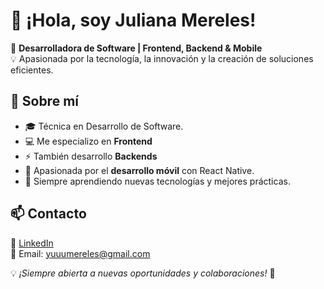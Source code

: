 # 👋 ¡Hola, soy Juliana Mereles!  

🚀 **Desarrolladora de Software | Frontend, Backend & Mobile**  
💡 Apasionada por la tecnología, la innovación y la creación de soluciones eficientes.  

## 🔹 Sobre mí  
- 🎓 Técnica en Desarrollo de Software.  
- 💻 Me especializo en **Frontend**  
- ⚡ También desarrollo **Backends** 
- 📱 Apasionada por el **desarrollo móvil** con React Native.  
- 🌱 Siempre aprendiendo nuevas tecnologías y mejores prácticas.  

## 📫 Contacto  
🔗 [LinkedIn](https://www.linkedin.com/in/juliana-aracelli-mereles-5b8b9b296/)  
📧 Email: yuuumereles@gmail.com

💡 *¡Siempre abierta a nuevas oportunidades y colaboraciones!* 🚀  

